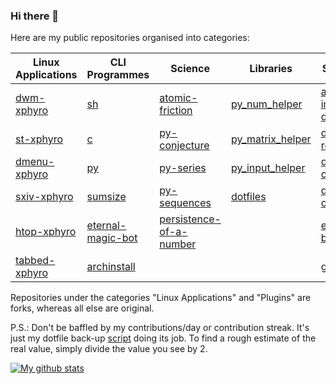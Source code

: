 ### Hi there 👋

Here are my public repositories organised into categories:

| Linux Applications                                       | CLI Programmes                                                   | Science                                                                      | Libraries                                                      | Scrapers/Bots                                                                | Plugins                                              |
|----------------------------------------------------------|------------------------------------------------------------------|------------------------------------------------------------------------------|----------------------------------------------------------------|------------------------------------------------------------------------------|------------------------------------------------------|
| [dwm-xphyro](https://github.com/XPhyro/dwm-xphyro)       | [sh](https://github.com/XPhyro/sh)                               | [atomic-friction](https://github.com/XPhyro/atomic-friction)                 | [py_num_helper](https://github.com/XPhyro/py_num_helper)       | [amazon-image-downloader](https://github.com/XPhyro/amazon-image-downloader) | [toggle-bool](https://github.com/XPhyro/toggle-bool) |
| [st-xphyro](https://github.com/XPhyro/st-xphyro)         | [c](https://github.com/XPhyro/c)                                 | [py-conjecture](https://github.com/XPhyro/py-conjecture)                     | [py_matrix_helper](https://github.com/XPhyro/py_matrix_helper) | [discord-retweet-bot](https://github.com/XPhyro/discord-retweet-bot)         |                                                      |
| [dmenu-xphyro](https://github.com/XPhyro/dmenu-xphyro)   | [py](https://github.com/XPhyro/py)                               | [py-series](https://github.com/XPhyro/py-series)                             | [py_input_helper](https://github.com/XPhyro/py_input_helper)   | [discord-corona-bot](https://github.com/XPhyro/discord-corona-bot)           |                                                      |
| [sxiv-xphyro](https://github.com/XPhyro/sxiv-xphyro)     | [sumsize](https://github.com/XPhyro/sumsize)                     | [py-sequences](https://github.com/XPhyro/py-sequences)                       | [dotfiles](https://github.com/XPhyro/dotfiles)                 | [discord-currency-bot](https://github.com/XPhyro/discord-currency-bot)       |                                                      |
| [htop-xphyro](https://github.com/XPhyro/htop-xphyro)     | [eternal-magic-bot](https://github.com/XPhyro/eternal-magic-bot) | [persistence-of-a-number](https://github.com/XPhyro/persistence-of-a-number) |                                                                | [eternal_magic-bot](https://github.com/XPhyro/eternal_magic-bot)             |                                                      |
| [tabbed-xphyro](https://github.com/XPhyro/tabbed-xphyro) | [archinstall](https://github.com/XPhyro/archinstall)             |                                                                              |                                                                | [gpupmanager](https://github.com/XPhyro/gpupmanager)                         |                                                      |

Repositories under the categories "Linux Applications" and "Plugins" are forks, whereas all else are original.

P.S.: Don't be baffled by my contributions/day or contribution streak. It's just my dotfile back-up [script](https://github.com/XPhyro/dotfiles/blob/master/dotfilesbak) doing its job. To find a rough estimate of the real value, simply divide the value you see by 2.

[![My github stats](https://github-readme-stats.vercel.app/api?username=XPhyro&show_icons=true&theme=darcula)](https://github.com/anuraghazra/github-readme-stats)
